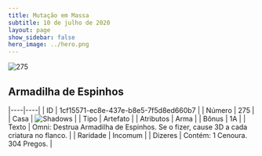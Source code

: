```yaml
---
title: Mutação em Massa
subtitle: 10 de julho de 2020
layout: page
show_sidebar: false
hero_image: ../hero.png
---
```


![275](https://cdn.keyforgegame.com/media/card_front/pt/479_275_X9VPV7H9WF5F_pt.png)

## Armadilha de Espinhos

|----|----|
| ID | 1cf15571-ec8e-437e-b8e5-7f5d8ed660b7 |
| Número | 275 |
| Casa | ![Shadows](https://archonarcana.com/images/thumb/e/ee/Shadows.png/22px-Shadows.png "Sombras") |
| Tipo | Artefato |
| Atributos | Arma |
| Bônus | 1A |
| Texto | Omni: Destrua Armadilha de Espinhos. Se o fizer, cause 3D a cada criatura no flanco. |
| Raridade | Incomum |
| Dizeres | Contém: 1 Cenoura. 304 Pregos. |
